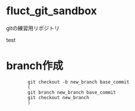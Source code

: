 fluct_git_sandbox
=================

gitの練習用リポジトリ

test

# branch作成

            git checkout -b new_branch base_commit
            (
            git branch new_branch base_commit
            git checkout new_branch
            )

